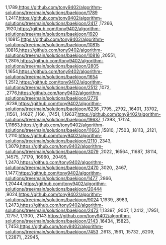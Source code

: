 1,1789,https://github.com/tony9402/algorithm-solutions/tree/main/solutions/baekjoon/1789
1,2417,https://github.com/tony9402/algorithm-solutions/tree/main/solutions/baekjoon/2417
,17266,
,1920,https://github.com/tony9402/algorithm-solutions/tree/main/solutions/baekjoon/1920
1,10815,https://github.com/tony9402/algorithm-solutions/tree/main/solutions/baekjoon/10815
,10816,https://github.com/tony9402/algorithm-solutions/tree/main/solutions/baekjoon/10816
,20551,
1,2805,https://github.com/tony9402/algorithm-solutions/tree/main/solutions/baekjoon/2805
1,1654,https://github.com/tony9402/algorithm-solutions/tree/main/solutions/baekjoon/1654
1,2512,https://github.com/tony9402/algorithm-solutions/tree/main/solutions/baekjoon/2512
,1072,
,2776,https://github.com/tony9402/algorithm-solutions/tree/main/solutions/baekjoon/2776
,6236,https://github.com/tony9402/algorithm-solutions/tree/main/solutions/baekjoon/6236
,7795,
,2792,
,16401,
,13702,
,11561,
,14627,
,1166,
,17451,
1,19637,https://github.com/tony9402/algorithm-solutions/tree/main/solutions/baekjoon/19637
,17393,
,17124,
1,11663,https://github.com/tony9402/algorithm-solutions/tree/main/solutions/baekjoon/11663
,15810,
,17503,
,18113,
,2121,
1,2110,https://github.com/tony9402/algorithm-solutions/tree/main/solutions/baekjoon/2110
,2343,
1,3079,https://github.com/tony9402/algorithm-solutions/tree/main/solutions/baekjoon/3079
,2022,
,16564,
,11687,
,18114,
,14575,
,17179,
,16960,
,20495,
1,2470,https://github.com/tony9402/algorithm-solutions/tree/main/solutions/baekjoon/2470
,3020,
,2467,
1,1477,https://github.com/tony9402/algorithm-solutions/tree/main/solutions/baekjoon/1477
,2866,
1,20444,https://github.com/tony9402/algorithm-solutions/tree/main/solutions/baekjoon/20444
,9024,https://github.com/tony9402/algorithm-solutions/tree/main/solutions/baekjoon/9024
1,1939,
,8983,
1,2473,https://github.com/tony9402/algorithm-solutions/tree/main/solutions/baekjoon/2473
1,13397,
,9007,
1,2412,
,17951,
,12757,
1,1300,
,2143,https://github.com/tony9402/algorithm-solutions/tree/main/solutions/baekjoon/2143
,16434,
,15823,
1,7453,https://github.com/tony9402/algorithm-solutions/tree/main/solutions/baekjoon/7453
,2613,
,1561,
,15732,
,6209,
1,22871,
,22945,